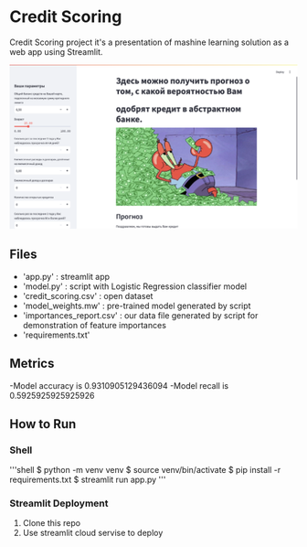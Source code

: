 # Credit Scoring

Credit Scoring project it's a presentation of mashine learning solution as a web app using Streamlit.

![alt text](screen_for_readme.png)


## Files

- 'app.py' : streamlit app
- 'model.py' : script with Logistic Regression classifier model
- 'credit_scoring.csv' : open dataset
- 'model_weights.mw' : pre-trained model generated by script
- 'importances_report.csv' : our data file generated by script for demonstration of feature importances
- 'requirements.txt'

## Metrics

-Model accuracy is 0.9310905129436094
-Model recall is 0.5925925925925926

## How to Run

### Shell

'''shell
$ python -m venv venv
$ source venv/bin/activate
$ pip install -r requirements.txt
$ streamlit run app.py
'''

### Streamlit Deployment

1. Clone this repo
2. Use streamlit cloud servise to deploy


